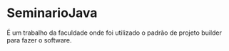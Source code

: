 # SeminarioJava
É um trabalho da faculdade onde foi utilizado o padrão de projeto builder para fazer o software.
